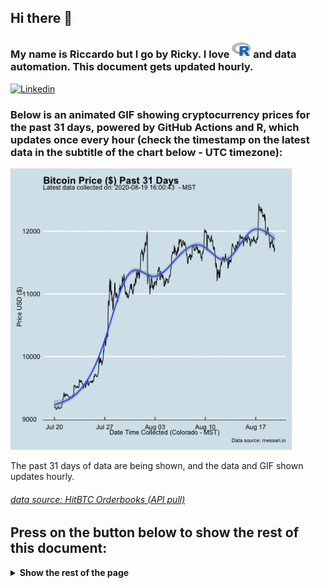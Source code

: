 ## Hi there 👋

### My name is Riccardo but I go by Ricky. I love <img src="https://raw.githubusercontent.com/github/explore/80688e429a7d4ef2fca1e82350fe8e3517d3494d/topics/r/r.png" data-canonical-src="https://raw.githubusercontent.com/github/explore/80688e429a7d4ef2fca1e82350fe8e3517d3494d/topics/r/r.png" width="30" height="28" /> and data automation. This document gets updated hourly.

[![Linkedin](https://img.shields.io/badge/-Riccardo_Esclapon-blue?style=flat-square&logo=Linkedin&logoColor=white&link=https://www.linkedin.com/in/esclaponriccardo/)](https://www.linkedin.com/in/esclaponriccardo/)

### Below is an animated GIF showing cryptocurrency prices for the past 31 days, powered by GitHub Actions and R, which updates once every hour (check the timestamp on the latest data in the subtitle of the chart below - UTC timezone):

<img src="https://github.com/ries9112/ries9112/blob/master/crypto_plot.gif" width="450">   

The past 31 days of data are being shown, and the data and GIF shown updates hourly.

###### [data source: HitBTC Orderbooks (API pull)](https://hitbtc.com/btc-to-usd)

## Press on the button below to show the rest of this document:
<details>
  <summary> <b> Show the rest of the page </b>
<p style="font-size:30px">
</p> </summary>  

### Now only showing the last 2 days:

<img src="https://github.com/ries9112/ries9112/blob/master/crypto_plot_2.gif" width="450">   



## [Click here to access interactive tutorials using this same data, which refreshes hourly](https://predictcrypto.org/tutorials)

### How do you add a page like this to your own GitHub profile?

###### [Original tweet by Simon Willison](https://twitter.com/simonw/status/1281435464474324993)

###### [Original blog post by Simon Willison](https://simonwillison.net/2020/Jul/10/self-updating-profile-readme/)

###### [R Adaptation by Zhi Yang](https://twitter.com/zhiiiyang/status/1281996703839608833)

Be sure to create a new repository named the same as your GitHub username with a readme.md in order to get this to appear on your profile, forking this or a different repository will not work. [Click here for some great templates](https://github.com/kautukkundan/Awesome-Profile-README-templates).

![Ricky Github Stats](https://github-readme-stats.vercel.app/api?username=ries9112&show_icons=true&title_color=fff&icon_color=79ff97&text_color=9f9f9f&bg_color=151515)

<!--
### Click below for more cryptocurrency charts, which refresh hourly:  
<details>  
  <summary> <b> Click here for more plots: </b> 
<p align="center">  
</p> </summary>    


### Last 7 Days - Reported 24 Hour Volume
<img src="https://github.com/ries9112/ries9112/blob/master/crypto_volume.gif" width="450">

### Last 7 Days - GitHub Stars
<img src="https://github.com/ries9112/ries9112/blob/master/crypto_git_stars.gif" width="450">

### Last 7 Days - Active Addresses
<img src="https://github.com/ries9112/ries9112/blob/master/crypto_addresses.gif" width="450">

###### Data plotted above should never be outdated by more than 2 hours

-->
